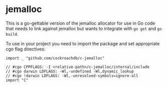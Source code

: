# jemalloc

This is a go-gettable version of the jemalloc allocator for use in Go code that
needs to link against jemalloc but wants to integrate with `go get` and
`go build`.

To use in your project you need to import the package and set appropriate cgo flag directives:

```
import _ "github.com/cockroachdb/c-jemalloc"

// #cgo CPPFLAGS: -I <relative-path>/c-jemalloc/internal/include
// #cgo darwin LDFLAGS: -Wl,-undefined -Wl,dynamic_lookup
// #cgo !darwin LDFLAGS: -Wl,-unresolved-symbols=ignore-all
import "C"
```
